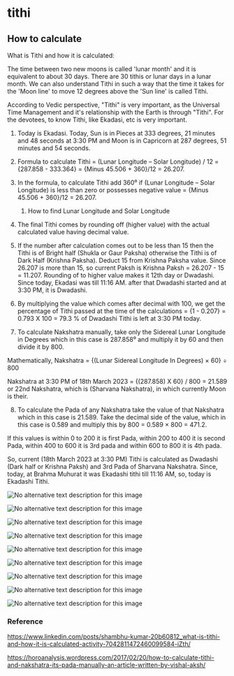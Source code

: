 # tithi


<!-- @import "[TOC]" {cmd="toc" depthFrom=1 depthTo=6 orderedList=false} -->


## How to calculate

What is Tithi and how it is calculated:

The time between two new moons is called 'lunar month' and it is equivalent to about 30 days. There are 30 tithis or lunar days in a lunar month. We can also understand Tithi in such a way that the time it takes for the 'Moon line' to move 12 degrees above the 'Sun line' is called Tithi.

According to Vedic perspective, "Tithi" is very important, as the Universal Time Management and it's relationship with the Earth is through "Tithi". For the devotees, to know Tithi, like Ekadasi, etc is very important.

1. Today is Ekadasi. Today, Sun is in Pieces at 333 degrees, 21 minutes and 48 seconds at 3:30 PM and Moon is in Capricorn at 287 degrees, 51 minutes and 54 seconds.

2. Formula to calculate Tithi = (Lunar Longitude – Solar Longitude) / 12 = {287.858 - 333.364} = {Minus 45.506 + 360}/12 = 26.207.

3. In the formula, to calculate Tithi add 360⁰ if (Lunar Longitude – Solar Longitude) is less than zero or possesses negative value = {Minus 45.506 + 360}/12 = 26.207.
	1. How to find Lunar Longitude and Solar Longitude

5. The final Tithi comes by rounding off (higher value) with the actual calculated value having decimal value.

6. If the number after calculation comes out to be less than 15 then the Tithi is of Bright half (Shukla or Gaur Paksha) otherwise the Tithi is of Dark Half (Krishna Paksha). Deduct 15 from Krishna Paksha value.
Since 26.207 is more than 15, so current Paksh is Krishna Paksh = 26.207 - 15 = 11.207. Rounding of to higher value makes it 12th day or Dwadashi. Since today, Ekadasi was till 11:16 AM. after that Dwadashi started and at 3:30 PM, it is Dwadashi.

6. By multiplying the value which comes after decimal with 100, we get the percentage of Tithi passed at the time of the calculations = {1 - 0.207} = 0.793 X 100 = 79.3 % of Dwadashi Tithi is left at 3:30 PM today.

7. To calculate Nakshatra manually, take only the Sidereal Lunar Longitude in Degrees which in this case is 287.858⁰ and multiply it by 60 and then divide it by 800.

Mathematically, Nakshatra = {(Lunar Sidereal Longitude In Degrees) × 60} ÷ 800

Nakshatra at 3:30 PM of 18th March 2023 = {(287.858) X 60} / 800 = 21.589 or 22nd Nakshatra, which is (Sharvana Nakshatra), in which currently Moon is their.

8. To calculate the Pada of any Nakshatra take the value of that Nakshatra which in this case is 21.589.
Take the decimal side of the value, which in this case is 0.589 and multiply this by 800 = 0.589 × 800 = 471.2.

If this values is within 0 to 200 it is first Pada, within 200 to 400 it is second Pada, within 400 to 600 it is 3rd pada and within 600 to 800 it is 4th pada.

So, current (18th March 2023 at 3:30 PM) Tithi is calculated as Dwadashi (Dark half or Krishna Paksh) and 3rd Pada of Sharvana Nakshatra. Since, today, at Brahma Muhurat it was Ekadashi tithi till 11:16 AM, so, today is Ekadashi Tithi.

![No alternative text description for this image](https://media.licdn.com/dms/image/v2/C4D22AQGxnwuVcS7Kkw/feedshare-shrink_1280/feedshare-shrink_1280/0/1679137098851?e=1729728000&v=beta&t=eTVfEUi-7qvmEtesQ1Pi3J75vf_5zpB3yGnXGWAQ-UE)

![No alternative text description for this image](https://media.licdn.com/dms/image/v2/C4D22AQG28GT8t0f_IA/feedshare-shrink_1280/feedshare-shrink_1280/0/1679137101403?e=1729728000&v=beta&t=1o4eZeh23SXo9xQ5I63WzZCO04hxBi-xzgJAuK7g_qI)

![No alternative text description for this image](https://media.licdn.com/dms/image/v2/C4D22AQGzbdMF7DiwoQ/feedshare-shrink_1280/feedshare-shrink_1280/0/1679137102225?e=1729728000&v=beta&t=MjVdja3NwCzMjzeu8Trc-QOzOiyiTDEFhWxBL4AHUPI)

![No alternative text description for this image](https://media.licdn.com/dms/image/v2/C4D22AQEiRueQ-RFHLg/feedshare-shrink_1280/feedshare-shrink_1280/0/1679137101409?e=1729728000&v=beta&t=5eTdfKcxRBU4ZjDd3YgHb4hLVnIfNSAuK2Zk-Klytn4)

![No alternative text description for this image](https://media.licdn.com/dms/image/v2/C4D22AQGZgorZCX97Xg/feedshare-shrink_1280/feedshare-shrink_1280/0/1679137101954?e=1729728000&v=beta&t=1Oau_QpH_tbi-Kyepsu9AXOZ-KwmzEyuwQIl9GodZrI)

![No alternative text description for this image](https://media.licdn.com/dms/image/v2/C4D22AQGaHO1-hCwbTQ/feedshare-shrink_1280/feedshare-shrink_1280/0/1679137102005?e=1729728000&v=beta&t=JSOaGHyBj9e8zYttX5UwL5fnFmWdKRumtnKIE3qYcHE)


![No alternative text description for this image](https://media.licdn.com/dms/image/v2/C4D22AQHO851QjD6XaA/feedshare-shrink_1280/feedshare-shrink_1280/0/1679137101465?e=1729728000&v=beta&t=yRHa0fieZn_HOs3ukpHm32085khvRnZBack-uunyhx4)



![No alternative text description for this image](https://media.licdn.com/dms/image/v2/C4D22AQEdndSGy935EQ/feedshare-shrink_1280/feedshare-shrink_1280/0/1679137101467?e=1729728000&v=beta&t=7OfHtUXydhA2qNxsVFL7IFOaSC7T93ofBHUMFzNjfmk)


![No alternative text description for this image](https://media.licdn.com/dms/image/v2/C4D22AQGvymr1cgiTPQ/feedshare-shrink_1280/feedshare-shrink_1280/0/1679137101825?e=1729728000&v=beta&t=7u8g-MK71BLVKpORTbWNAUg2Dbd-7c_ywYS94tSmsnQ)


### Reference

<https://www.linkedin.com/posts/shambhu-kumar-20b60812_what-is-tithi-and-how-it-is-calculated-activity-7042811472460099584-iZth/>

https://horoanalysis.wordpress.com/2017/02/20/how-to-calculate-tithi-and-nakshatra-its-pada-manually-an-article-written-by-vishal-aksh/